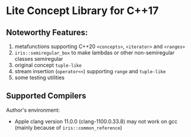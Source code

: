 # Lite Concept Library for C++17
## Noteworthy Features:
1. metafunctions supporting C++20 `<concepts>`, `<iterator>` and `<ranges>`
1. `iris::semiregular_box` to make lambdas or other non-semiregular classes semiregular
1. original concept `tuple-like`
1. stream insertion (`operator<<`) supporting `range` and `tuple-like`
1. some testing utilities

## Supported Compilers
Author's environment:
- Apple clang version 11.0.0 (clang-1100.0.33.8)
may not work on gcc (mainly because of `iris::common_reference`)
